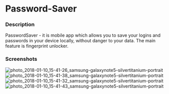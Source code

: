 # Password-Saver

### Description
 PasswordSaver - it is mobile app which allows you to save your logins and passwords in your device locally, without danger to your data. The main feature is fingerprint unlocker.
 
 
 ### Screenshots 
 ![photo_2018-01-10_15-41-26_samsung-galaxynote5-silvertitanium-portrait](https://user-images.githubusercontent.com/33349723/34766734-c71d0832-f61f-11e7-9df1-95261bdb52fb.png)
 ![photo_2018-01-10_15-41-38_samsung-galaxynote5-silvertitanium-portrait](https://user-images.githubusercontent.com/33349723/34766733-c630f230-f61f-11e7-8187-aa31f4dd0ef7.png)
 ![photo_2018-01-10_15-41-32_samsung-galaxynote5-silvertitanium-portrait](https://user-images.githubusercontent.com/33349723/34766737-c897e182-f61f-11e7-9b43-7b30bea80c8e.png)
 ![photo_2018-01-10_15-41-43_samsung-galaxynote5-silvertitanium-portrait](https://user-images.githubusercontent.com/33349723/34766759-cc5367e2-f61f-11e7-9c38-3e47d30d0cb0.png)
